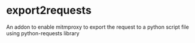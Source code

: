 # export2requests
An addon to enable mitmproxy to export the request to a python script file using python-requests library
